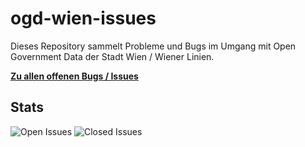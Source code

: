 # ogd-wien-issues

Dieses Repository sammelt Probleme und Bugs im Umgang mit Open Government Data der Stadt Wien / Wiener Linien.

**[Zu allen offenen Bugs / Issues](https://github.com/botic/ogd-wien-issues/issues)**

## Stats

<img src="https://img.shields.io/github/issues/botic/ogd-wien-issues.svg" alt="Open Issues" title="">
<img src="https://img.shields.io/github/issues-closed/botic/ogd-wien-issues.svg" alt="Closed Issues" title="">
